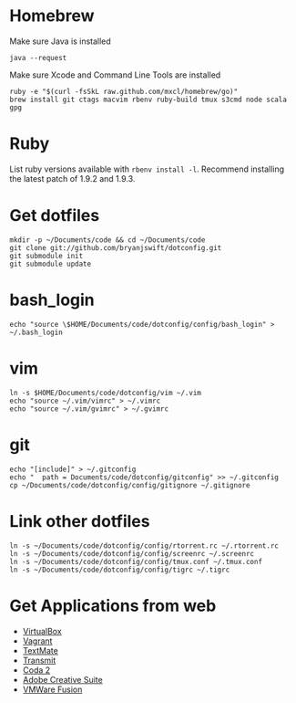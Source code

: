 # Homebrew

Make sure Java is installed

```
java --request
```

Make sure Xcode and Command Line Tools are installed

```
ruby -e "$(curl -fsSkL raw.github.com/mxcl/homebrew/go)"
brew install git ctags macvim rbenv ruby-build tmux s3cmd node scala gpg
```

# Ruby

List ruby versions available with `rbenv install -l`. Recommend installing the latest patch of 1.9.2 and 1.9.3.

# Get dotfiles

```
mkdir -p ~/Documents/code && cd ~/Documents/code
git clone git://github.com/bryanjswift/dotconfig.git
git submodule init
git submodule update
```

# bash_login

```
echo "source \$HOME/Documents/code/dotconfig/config/bash_login" > ~/.bash_login
```

# vim

```
ln -s $HOME/Documents/code/dotconfig/vim ~/.vim
echo "source ~/.vim/vimrc" > ~/.vimrc
echo "source ~/.vim/gvimrc" > ~/.gvimrc
```

# git

```
echo "[include]" > ~/.gitconfig
echo "  path = Documents/code/dotconfig/gitconfig" >> ~/.gitconfig
cp ~/Documents/code/dotconfig/config/gitignore ~/.gitignore
```

# Link other dotfiles

```
ln -s ~/Documents/code/dotconfig/config/rtorrent.rc ~/.rtorrent.rc
ln -s ~/Documents/code/dotconfig/config/screenrc ~/.screenrc
ln -s ~/Documents/code/dotconfig/config/tmux.conf ~/.tmux.conf
ln -s ~/Documents/code/dotconfig/config/tigrc ~/.tigrc
```

# Get Applications from web

* [VirtualBox](https://www.virtualbox.org/wiki/Downloads)
* [Vagrant](http://downloads.vagrantup.com)
* [TextMate](https://github.com/textmate/textmate/downloads)
* [Transmit](http://panic.com/transmit)
* [Coda 2](http://panic.com/coda)
* [Adobe Creative Suite](https://creative.adobe.com)
* [VMWare Fusion](http://vmware.com)
